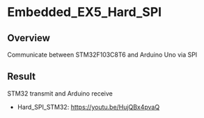 ﻿# Embedded_EX5_Hard_SPI
## Overview
Communicate between STM32F103C8T6 and Arduino Uno via SPI
## Result
STM32 transmit and Arduino receive
- Hard_SPI_STM32: https://youtu.be/HujQBx4pvaQ
